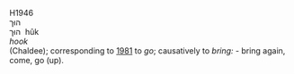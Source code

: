 H1946  
הוּך  
הוּך ‎ hûk  
*hook*  
(Chaldee); corresponding to [1981](h1981) to *go*; causatively to
*bring: -* bring again, come, go (up).  
